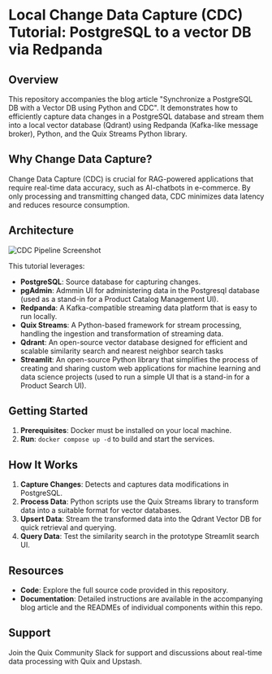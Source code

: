 # Local Change Data Capture (CDC) Tutorial: PostgreSQL to a vector DB via Redpanda

## Overview
This repository accompanies the blog article "Synchronize a PostgreSQL DB with a Vector DB using Python and CDC". It demonstrates how to efficiently capture data changes in a PostgreSQL database and stream them into a local vector database (Qdrant) using Redpanda (Kafka-like message broker), Python, and the Quix Streams Python library.

## Why Change Data Capture?
Change Data Capture (CDC) is crucial for RAG-powered applications that require real-time data accuracy, such as AI-chatbots in e-commerce. By only processing and transmitting changed data, CDC minimizes data latency and reduces resource consumption.

## Architecture
![CDC Pipeline Screenshot](https://github.com/quixio/template-vector-cdc-local/assets/116729413/f2c236ab-3455-4d8a-b8bb-e006849215d8)

This tutorial leverages:
- **PostgreSQL**: Source database for capturing changes.
- **pgAdmin**: Admmin UI for administering data in the Postgresql database (used as a stand-in for a Product Catalog Management UI).
- **Redpanda**: A Kafka-compatible streaming data platform that is easy to run locally.
- **Quix Streams**: A Python-based framework for stream processing, handling the ingestion and transformation of streaming data.
- **Qdrant**: An open-source vector database designed for efficient and scalable similarity search and nearest neighbor search tasks
- **Streamlit**: An open-source Python library that simplifies the process of creating and sharing custom web applications for machine learning and data science projects (used to run a simple UI that is a stand-in for a Product Search UI). 

## Getting Started
1. **Prerequisites**: Docker must be installed on your local machine.
3. **Run**: `docker compose up -d` to build and start the services.

## How It Works
1. **Capture Changes**: Detects and captures data modifications in PostgreSQL.
2. **Process Data**: Python scripts use the Quix Streams library to transform data into a suitable format for vector databases.
3. **Upsert Data**: Stream the transformed data into the Qdrant Vector DB for quick retrieval and querying.
4. **Query Data**: Test the similarity search in the prototype Streamlit search UI.

## Resources
- **Code**: Explore the full source code provided in this repository.
- **Documentation**: Detailed instructions are available in the accompanying blog article and the READMEs of individual components within this repo.


## Support
Join the Quix Community Slack for support and discussions about real-time data processing with Quix and Upstash.

